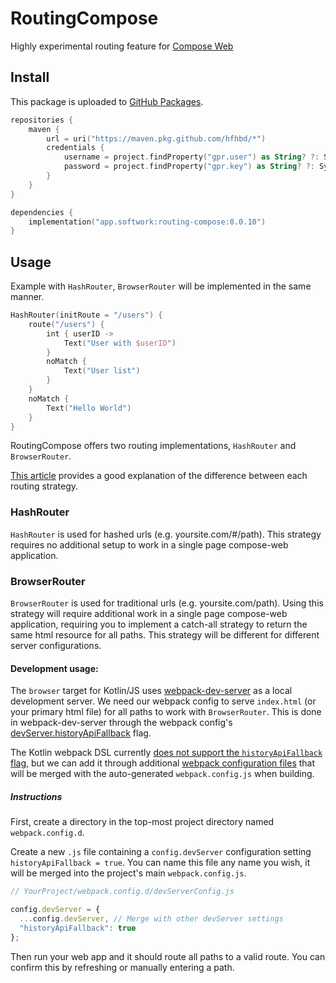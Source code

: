 # RoutingCompose

Highly experimental routing feature for [Compose Web](https://github.com/Jetbrains/compose-jb)

## Install

This package is uploaded
to [GitHub Packages](https://docs.github.com/en/packages/guides/configuring-gradle-for-use-with-github-packages).

````kotlin
repositories {
    maven {
        url = uri("https://maven.pkg.github.com/hfhbd/*")
        credentials {
            username = project.findProperty("gpr.user") as String? ?: System.getenv("GITHUB_ACTOR")
            password = project.findProperty("gpr.key") as String? ?: System.getenv("GITHUB_TOKEN")
        }
    }
}

dependencies {
    implementation("app.softwork:routing-compose:0.0.10")
}
````

## Usage

Example with `HashRouter`, `BrowserRouter` will be implemented in the same manner.

```kotlin
HashRouter(initRoute = "/users") {
    route("/users") {
        int { userID ->
            Text("User with $userID") 
        } 
        noMatch {
            Text("User list")
        }
    }
    noMatch {
        Text("Hello World")
    }
}
```

RoutingCompose offers two routing implementations, `HashRouter` and `BrowserRouter`.

[This article](https://blog.bitsrc.io/using-hashed-vs-nonhashed-url-paths-in-single-page-apps-a66234cefc96) provides a good explanation of the difference between each routing strategy.

### HashRouter
`HashRouter` is used for hashed urls (e.g. yoursite.com/#/path). This strategy requires no additional setup to work in a single page compose-web application.

### BrowserRouter

`BrowserRouter` is used for traditional urls (e.g. yoursite.com/path). Using this strategy will require additional work in a single page compose-web application, requiring you to implement a catch-all strategy to return the same html resource for all paths. This strategy will be different for different server configurations.

#### Development usage:
The `browser` target for Kotlin/JS uses [webpack-dev-server](https://github.com/webpack/webpack-dev-server) as a local development server. We need our webpack config to serve `index.html` (or your primary html file) for all paths to work with `BrowserRouter`. This is done in webpack-dev-server through the webpack config's [devServer.historyApiFallback](https://webpack.js.org/configuration/dev-server/#devserverhistoryapifallback) flag.

The Kotlin webpack DSL currently [does not support the `historyApiFallback` flag](https://github.com/JetBrains/kotlin/blob/master/libraries/tools/kotlin-gradle-plugin/src/main/kotlin/org/jetbrains/kotlin/gradle/targets/js/webpack/KotlinWebpackConfig.kt#L165), but we can add it through additional [webpack configuration files](https://kotlinlang.org/docs/js-project-setup.html#webpack-configuration-file) that will be merged with the auto-generated `webpack.config.js` when building.

##### Instructions
First, create a directory in the top-most project directory named `webpack.config.d`.

Create a new `.js` file containing a `config.devServer` configuration setting `historyApiFallback = true`. You can name this file any name you wish, it will be merged into the project's main `webpack.config.js`.

```javascript
// YourProject/webpack.config.d/devServerConfig.js

config.devServer = {
  ...config.devServer, // Merge with other devServer settings
  "historyApiFallback": true
};
```

Then run your web app and it should route all paths to a valid route. You can confirm this by refreshing or manually entering a path.